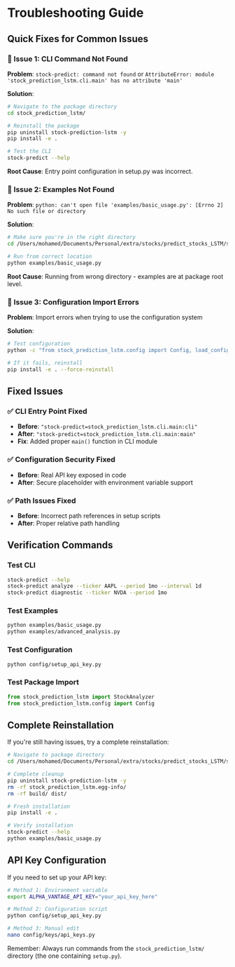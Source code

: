 # Troubleshooting Guide

## Quick Fixes for Common Issues

### 🔧 Issue 1: CLI Command Not Found
**Problem**: `stock-predict: command not found` or `AttributeError: module 'stock_prediction_lstm.cli.main' has no attribute 'main'`

**Solution**:
```bash
# Navigate to the package directory
cd stock_prediction_lstm/

# Reinstall the package
pip uninstall stock-prediction-lstm -y
pip install -e .

# Test the CLI
stock-predict --help
```

**Root Cause**: Entry point configuration in setup.py was incorrect.

### 🔧 Issue 2: Examples Not Found
**Problem**: `python: can't open file 'examples/basic_usage.py': [Errno 2] No such file or directory`

**Solution**:
```bash
# Make sure you're in the right directory
cd /Users/mohamed/Documents/Personal/extra/stocks/predict_stocks_LSTM/stock_prediction_lstm/

# Run from correct location
python examples/basic_usage.py
```

**Root Cause**: Running from wrong directory - examples are at package root level.

### 🔧 Issue 3: Configuration Import Errors
**Problem**: Import errors when trying to use the configuration system

**Solution**:
```bash
# Test configuration
python -c "from stock_prediction_lstm.config import Config, load_config; print('Config OK')"

# If it fails, reinstall
pip install -e . --force-reinstall
```

## Fixed Issues

### ✅ CLI Entry Point Fixed
- **Before**: `"stock-predict=stock_prediction_lstm.cli.main:cli"`
- **After**: `"stock-predict=stock_prediction_lstm.cli.main:main"`
- **Fix**: Added proper `main()` function in CLI module

### ✅ Configuration Security Fixed
- **Before**: Real API key exposed in code
- **After**: Secure placeholder with environment variable support

### ✅ Path Issues Fixed
- **Before**: Incorrect path references in setup scripts
- **After**: Proper relative path handling

## Verification Commands

### Test CLI
```bash
stock-predict --help
stock-predict analyze --ticker AAPL --period 1mo --interval 1d
stock-predict diagnostic --ticker NVDA --period 1mo
```

### Test Examples
```bash
python examples/basic_usage.py
python examples/advanced_analysis.py
```

### Test Configuration
```bash
python config/setup_api_key.py
```

### Test Package Import
```python
from stock_prediction_lstm import StockAnalyzer
from stock_prediction_lstm.config import Config
```

## Complete Reinstallation

If you're still having issues, try a complete reinstallation:

```bash
# Navigate to package directory
cd /Users/mohamed/Documents/Personal/extra/stocks/predict_stocks_LSTM/stock_prediction_lstm/

# Complete cleanup
pip uninstall stock-prediction-lstm -y
rm -rf stock_prediction_lstm.egg-info/
rm -rf build/ dist/

# Fresh installation
pip install -e .

# Verify installation
stock-predict --help
python examples/basic_usage.py
```

## API Key Configuration

If you need to set up your API key:

```bash
# Method 1: Environment variable
export ALPHA_VANTAGE_API_KEY="your_api_key_here"

# Method 2: Configuration script
python config/setup_api_key.py

# Method 3: Manual edit
nano config/keys/api_keys.py
```

Remember: Always run commands from the `stock_prediction_lstm/` directory (the one containing `setup.py`).
